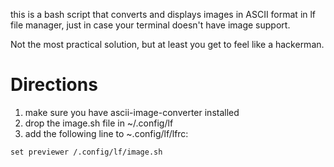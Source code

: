 this is a bash script that converts and displays images in ASCII format in lf file manager, just in case your terminal doesn't have image support.

Not the most practical solution, but at least you get to feel like a hackerman. 

# Directions
1. make sure you have ascii-image-converter installed
2. drop the image.sh file in ~/.config/lf
3. add the following line to ~.config/lf/lfrc:

```
set previewer /.config/lf/image.sh
```

